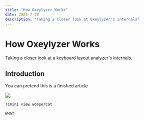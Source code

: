 ```yaml
---
title: "How Oxeylyzer Works"
date: 2024-7-28
description: "Taking a closer look at Oxeylyzer's internals"
---
```


# How Oxeylyzer Works

Taking a closer look at a keyboard layout analyzer's internals.

## Introduction

You can pretend this is a finished article

<img src="/public/images/iandof.png">

```bash
!cmini view woopercat

WHAT
```